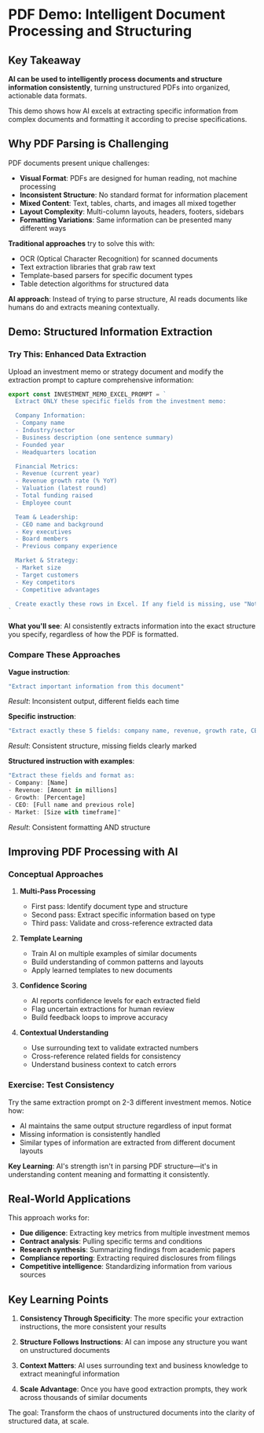 # PDF Demo: Intelligent Document Processing and Structuring

## Key Takeaway

**AI can be used to intelligently process documents and structure information consistently**, turning unstructured PDFs into organized, actionable data formats.

This demo shows how AI excels at extracting specific information from complex documents and formatting it according to precise specifications.

## Why PDF Parsing is Challenging

PDF documents present unique challenges:

- **Visual Format**: PDFs are designed for human reading, not machine processing
- **Inconsistent Structure**: No standard format for information placement
- **Mixed Content**: Text, tables, charts, and images all mixed together
- **Layout Complexity**: Multi-column layouts, headers, footers, sidebars
- **Formatting Variations**: Same information can be presented many different ways

**Traditional approaches** try to solve this with:

- OCR (Optical Character Recognition) for scanned documents
- Text extraction libraries that grab raw text
- Template-based parsers for specific document types
- Table detection algorithms for structured data

**AI approach**: Instead of trying to parse structure, AI reads documents like humans do and extracts meaning contextually.

## Demo: Structured Information Extraction

### Try This: Enhanced Data Extraction

Upload an investment memo or strategy document and modify the extraction prompt to capture comprehensive information:

```typescript
export const INVESTMENT_MEMO_EXCEL_PROMPT = `
  Extract ONLY these specific fields from the investment memo:

  Company Information:
  - Company name
  - Industry/sector
  - Business description (one sentence summary)
  - Founded year
  - Headquarters location

  Financial Metrics:
  - Revenue (current year)
  - Revenue growth rate (% YoY)
  - Valuation (latest round)
  - Total funding raised
  - Employee count

  Team & Leadership:
  - CEO name and background
  - Key executives
  - Board members
  - Previous company experience

  Market & Strategy:
  - Market size
  - Target customers
  - Key competitors
  - Competitive advantages

  Create exactly these rows in Excel. If any field is missing, use "Not Found" as the value.
`
```

**What you'll see**: AI consistently extracts information into the exact structure you specify, regardless of how the PDF is formatted.

### Compare These Approaches

**Vague instruction**:

```typescript
"Extract important information from this document"
```

*Result*: Inconsistent output, different fields each time

**Specific instruction**:

```typescript
"Extract exactly these 5 fields: company name, revenue, growth rate, CEO name, market size"
```

*Result*: Consistent structure, missing fields clearly marked

**Structured instruction with examples**:

```typescript
"Extract these fields and format as:
- Company: [Name]
- Revenue: [Amount in millions]
- Growth: [Percentage]
- CEO: [Full name and previous role]
- Market: [Size with timeframe]"
```

*Result*: Consistent formatting AND structure

## Improving PDF Processing with AI

### Conceptual Approaches

1. **Multi-Pass Processing**
   - First pass: Identify document type and structure
   - Second pass: Extract specific information based on type
   - Third pass: Validate and cross-reference extracted data

2. **Template Learning**
   - Train AI on multiple examples of similar documents
   - Build understanding of common patterns and layouts
   - Apply learned templates to new documents

3. **Confidence Scoring**
   - AI reports confidence levels for each extracted field
   - Flag uncertain extractions for human review
   - Build feedback loops to improve accuracy

4. **Contextual Understanding**
   - Use surrounding text to validate extracted numbers
   - Cross-reference related fields for consistency
   - Understand business context to catch errors

### Exercise: Test Consistency

Try the same extraction prompt on 2-3 different investment memos. Notice how:

- AI maintains the same output structure regardless of input format
- Missing information is consistently handled
- Similar types of information are extracted from different document layouts

**Key Learning**: AI's strength isn't in parsing PDF structure—it's in understanding content meaning and formatting it consistently.

## Real-World Applications

This approach works for:

- **Due diligence**: Extracting key metrics from multiple investment memos
- **Contract analysis**: Pulling specific terms and conditions
- **Research synthesis**: Summarizing findings from academic papers
- **Compliance reporting**: Extracting required disclosures from filings
- **Competitive intelligence**: Standardizing information from various sources

## Key Learning Points

1. **Consistency Through Specificity**: The more specific your extraction instructions, the more consistent your results

2. **Structure Follows Instructions**: AI can impose any structure you want on unstructured documents

3. **Context Matters**: AI uses surrounding text and business knowledge to extract meaningful information

4. **Scale Advantage**: Once you have good extraction prompts, they work across thousands of similar documents

The goal: Transform the chaos of unstructured documents into the clarity of structured data, at scale.
